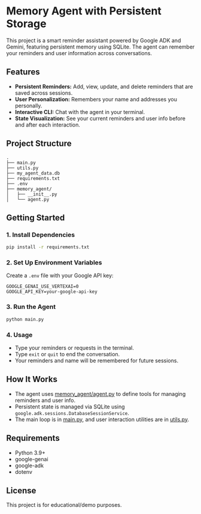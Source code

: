 # Memory Agent with Persistent Storage

This project is a smart reminder assistant powered by Google ADK and Gemini, featuring persistent memory using SQLite. The agent can remember your reminders and user information across conversations.

## Features

- **Persistent Reminders:** Add, view, update, and delete reminders that are saved across sessions.
- **User Personalization:** Remembers your name and addresses you personally.
- **Interactive CLI:** Chat with the agent in your terminal.
- **State Visualization:** See your current reminders and user info before and after each interaction.

## Project Structure

```
.
├── main.py
├── utils.py
├── my_agent_data.db
├── requirements.txt
├── .env
├── memory_agent/
│   ├── __init__.py
│   └── agent.py
```

## Getting Started

### 1. Install Dependencies

```sh
pip install -r requirements.txt
```

### 2. Set Up Environment Variables

Create a `.env` file with your Google API key:

```
GOOGLE_GENAI_USE_VERTEXAI=0
GOOGLE_API_KEY=your-google-api-key
```

### 3. Run the Agent

```sh
python main.py
```

### 4. Usage

- Type your reminders or requests in the terminal.
- Type `exit` or `quit` to end the conversation.
- Your reminders and name will be remembered for future sessions.

## How It Works

- The agent uses [memory_agent/agent.py](memory_agent/agent.py) to define tools for managing reminders and user info.
- Persistent state is managed via SQLite using `google.adk.sessions.DatabaseSessionService`.
- The main loop is in [main.py](main.py), and user interaction utilities are in [utils.py](utils.py).

## Requirements

- Python 3.9+
- google-genai
- google-adk
- dotenv

## License

This project is for educational/demo purposes.
